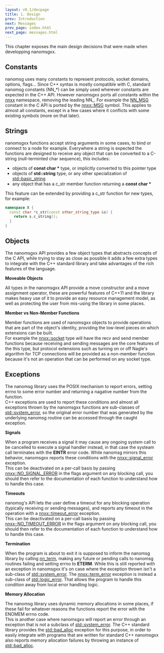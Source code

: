 ```yaml
---
layout: v0.1/docpage
title: 1. Design
prev: Introduction
next: Messages
prev_page: index.html
next_page: messages.html
---
```


This chapter exposes the main design decisions that were made when developping
nanomsgxx.

Constants
---------

nanomsg uses many constants to represent protocols, socket domains, options,
flags... Since C++ syntax is mostly compatible with C, standard nanomsg constants
(NN\_&#42;) can be simply used wherever constants are expected in the C++ API.
However nanomsgxx ports all constants within the [nnxx](api/nnxx/namespace.html) namespace, removing the
leading NN\_. For example the [NN\_MSG](http://nanomsg.org/v0.3/nn_send.3.html) constant in the C API is ported by the
[nnxx::MSG](api/nnxx/namespace.html#MSG) symbol. This applies to almost all constants, except in a few cases
where it conflicts with some existing symbols (more on that later).

Strings
-------

nanomsgxx functions accept string arguments in some cases, to bind or connect
to a node for example. Everywhere a string is expected the functions are
designed to receive any object that can be converted to a C-string
(null-terminted char sequence), this includes:

- objects of **const char &#42;** type, or implicitly converted to this pointer type
- objects of **std::string** type, or any other specialization of
[std::basic_string](http://en.cppreference.com/w/cpp/string/basic_string)
- any object that has a c_str member function returning a **const char &#42;** 

This feature can be extended by providing a c_str function for new types, for
example:

```c++
namespace X {
  const char *c_str(const other_string_type &s) {
    return s.c_string();
  }
}
```

Objects
-------

The nanomsgxx API provides a few object types that abstracts concepts of the
C API, while trying to stay as close as possible it adds a few extra types to
integrate with the C++ standard library and take advantages of the rich
features of the language.

**Moveable Objects**

All types in the nanomsgxx API provide a move constructor and a move assignment
operator, these are powerful features of C++11 and the library makes heavy use
of it to provide an easy resource management model, as well as protecting the
user from mis-using the library in some places.

**Member vs Non-Member Functions**

Member functions are used of nanomsgxx objects to provide operations that are
part of the object's identity, providing the low-level pieces on which extensions
can be built.  
For example the [nnxx::socket](api/nnxx/socket.html) type will have the recv and send member functions
because receiving and sending messages are the core features of the this type,
but protocol extensions such as turning on or off Nagle's algorithm for TCP
connections will be provided as a non-member function because it's not an
operation that can be performed on any socket type.

Exceptions
----------

The nanomsg library uses the POSIX mechanism to report errors, setting errno
to some error number and returning a nagative number from the function.  
C++ exceptions are used to report these conditions and almost all exceptions
thrown by the nanomsgxx functions are sub-classes of
[std::system_error](http://en.cppreference.com/w/cpp/error/system_error),
so the original error number that was generated by the underlying nanomsg
routine can be accessed through the caught exception.

**Signals**

When a program receives a signal it may cause any ongoing system call to be
cancelled to execute a signal handler instead, in that case the systeam call
terminates with the **EINTR** error code. While nanomsg mirrors this behavior,
nanomsgxx reports these conditions with the [nnxx::signal&#95;error](api/nnxx/signal_error.html) exception.  
This can be deactivated on a per-call basis by passing [nnxx::NO&#95;SIGNAL&#95;ERROR](api/nnxx/namespace.thml#NO_SIGNAL_ERROR)
in the flags argument on any blocking call, you should then refer to the
documentation of each function to understand how to handle this case.

**Timeouts**

nanomsg's API lets the user define a timeout for any blocking operation
(typically receiving or sending messages), and reports any timeout in the
operation with a [nnxx::timeout&#95;error](api/nnxx/timeout_error.html) exception.  
This can be deactivated on a per-call basis by passing [nnxx::NO&#95;TIMEOUT&#95;ERROR](api/nnxx/namespace.html#NO_TIMEOUT_ERROR)
in the flags argument on any blocking call, you should then refer to the
documentation of each function to understand how to handle this case.

**Termination**

When the program is about to exit it is supposed to inform the nanomsg library
by calling
[nn_term](http://nanomsg.org/v0.3/nn_term.3.html),
making any future or pending calls to nanomsg routines
failing and setting errno to **ETERM**. While this is still reported with an
exception in nanomsgxx it's on case where the exception thrown isn't a
sub-class of [std::system_error](http://en.cppreference.com/w/cpp/error/system_error). The [nnxx::term&#95;error](api/nxxx/term_error.html) exception is
instead a sub-class of
[std::logic_error](http://en.cppreference.com/w/cpp/error/logic_error).
That allows the program to handle this condition away from local error handling
logic.

**Memory Allocation**

The nanomsg library uses dynamic memory allocations in some places, if these
fail for whatever reasons the functions report the error with the ENOMEM errno
code.  
This is another case where nanomsgxx will report an error through an exception
that is not a subclass of [std::system_error](http://en.cppreference.com/w/cpp/error/system_error).
The C++ standard library provides the
[std::bad_alloc](http://en.cppreference.com/w/cpp/memory/new/bad_alloc)
exception for this purpose,
in order to easily integrate with programs that are written for standard C++
nanomsgxx also reports memory allocation failures by throwing an instance of
[std::bad_alloc](http://en.cppreference.com/w/cpp/memory/new/bad_alloc). 
